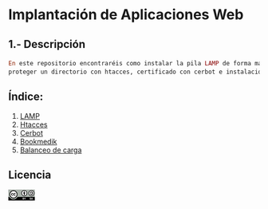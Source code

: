# Implantación de Aplicaciones Web

## 1.- Descripción

``` ruby
En este repositorio encontraréis como instalar la pila LAMP de forma manual y desatendida, 
proteger un directorio con htacces, certificado con cerbot e instalacion de bookmedik.
```
## Índice:
1. [ LAMP ](https://github.com/anasalasro/ImplantacionAplicacionesWeb/blob/main/LAMP.md)  
2. [ Htacces ](https://github.com/anasalasro/ImplantacionAplicacionesWeb/blob/main/htaccess.md)
3. [ Cerbot ](https://github.com/anasalasro/ImplantacionAplicacionesWeb/blob/main/cerbot.md)  
4. [ Bookmedik ](https://github.com/anasalasro/ImplantacionAplicacionesWeb/blob/main/bookmedik.md)
5. [ Balanceo de carga ](https://github.com/anasalasro/ImplantacionAplicacionesWeb/blob/main/balanceadornginx.md)

## Licencia

![Licencia](https://github.com/anasalasro/Linux-Script/blob/main/ImagenesLinux/licencia.png)  
